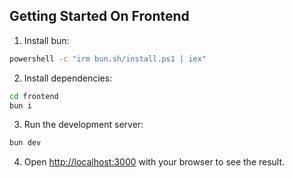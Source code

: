## Getting Started On Frontend

1. Install bun:

```bash
powershell -c "irm bun.sh/install.ps1 | iex"
```

2. Install dependencies:

```bash
cd frontend
bun i
```

3. Run the development server:

```bash
bun dev
```

4. Open [http://localhost:3000](http://localhost:3000) with your browser to see the result.
